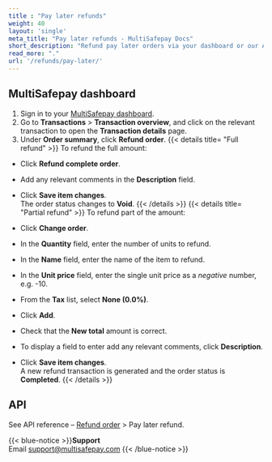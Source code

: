 ```yaml
---
title : "Pay later refunds"
weight: 40
layout: 'single'
meta_title: "Pay later refunds - MultiSafepay Docs"
short_description: "Refund pay later orders via your dashboard or our API."
read_more: "."
url: '/refunds/pay-later/'
---
```

## MultiSafepay dashboard

1. Sign in to your [MultiSafepay dashboard](https://merchant.multisafepay.com).
2. Go to **Transactions** > **Transaction overview**, and click on the relevant transaction to open the **Transaction details** page.
3. Under **Order summary**, click **Refund order**.
{{< details title= "Full refund" >}} 
To refund the full amount:

- Click **Refund complete order**.
- Add any relevant comments in the **Description** field.
- Click **Save item changes**.  
  The order status changes to **Void**.
{{< /details >}}
{{< details title= "Partial refund" >}} 
To refund part of the amount:

- Click **Change order**.
- In the **Quantity** field, enter the number of units to refund.
- In the **Name** field, enter the name of the item to refund.
- In the **Unit price** field, enter the single unit price as a _negative_ number, e.g. -10.
- From the **Tax** list, select **None (0.0%)**. 
- Click **Add**.
- Check that the **New total** amount is correct. 
- To display a field to enter add any relevant comments, click **Description**.
- Click **Save item changes**.  
  A new refund transaction is generated and the order status is **Completed**.
{{< /details >}}

## API

See API reference – [Refund order](https://docs-api.multisafepay.com/reference/refundorder) > Pay later refund.

{{< blue-notice >}}**Support** <br> Email support@multisafepay.com {{< /blue-notice >}}